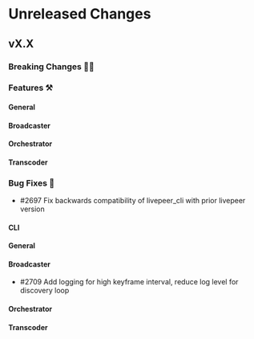 # Unreleased Changes

## vX.X

### Breaking Changes 🚨🚨

### Features ⚒

#### General

#### Broadcaster

#### Orchestrator

#### Transcoder

### Bug Fixes 🐞
- \#2697 Fix backwards compatibility of livepeer_cli with prior livepeer version

#### CLI

#### General

#### Broadcaster
- \#2709 Add logging for high keyframe interval, reduce log level for discovery loop

#### Orchestrator

#### Transcoder
